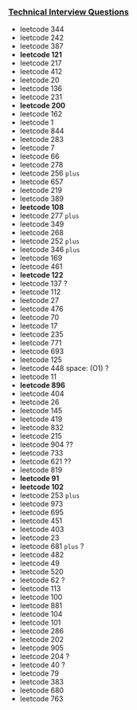 ### [Technical Interview Questions](https://www.youtube.com/playlist?list=PLi9RQVmJD2fZGdIX-y3-X37YUAWxh6GqH)
- leetcode 344
- leetcode 242
- leetcode 387
- **leetcode 121**
- leetcode 217
- leetcode 412
- leetcode 20
- leetcode 136
- leetcode 231
- **leetcode 200**
- leetcode 162
- leetcode 1
- leetcode 844
- leetcode 283
- leetcode 7
- leetcode 66
- leetcode 278
- leetcode 256 `plus`
- leetcode 657
- leetcode 219
- leetcode 389
- **leetcode 108**
- leetcode 277 `plus`
- leetcode 349
- leetcode 268
- leetcode 252 `plus`
- leetcode 346 `plus`
- leetcode 169
- leetcode 461
- **leetcode 122**
- leetcode 137 ?
- leetcode 112
- leetcode 27
- leetcode 476
- leetcode 70
- leetcode 17
- leetcode 235
- leetcode 771
- leetcode 693
- leetcode 125
- leetcode 448 space: (O1) ?
- leetcode 11
- **leetcode 896**
- leetcode 404
- leetcode 26
- leetcode 145
- leetcode 419
- leetcode 832
- leetcode 215
- leetcode 904 ??
- leetcode 733
- leetcode 621 ??
- leetcode 819
- **leetcode 91**
- **leetcode 102**
- leetcode 253 `plus`
- leetcode 973
- leetcode 695
- leetcode 451
- leetcode 403 
- leetcode 23 
- leetcode 681 `plus` ?
- leetcode 482
- leetcode 49
- leetcode 520
- leetcode 62 ?
- leetcode 113
- leetcode 100
- leetcode 881
- leetcode 104
- leetcode 101
- leetcode 286
- leetcode 202
- leetcode 905
- leetcode 204 ?
- leetcode 40 ?
- leetcode 79
- leetcode 383
- leetcode 680
- leetcode 763